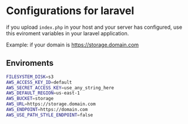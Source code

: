 # Configurations for laravel

if you upload ```index.php``` in your host and your server has configured, use this eviroment variables in your laravel application.

Example: if your domain is https://storage.domain.com

## Enviroments

```bash
FILESYSTEM_DISK=s3
AWS_ACCESS_KEY_ID=default
AWS_SECRET_ACCESS_KEY=use_any_string_here
AWS_DEFAULT_REGION=us-east-1
AWS_BUCKET=storage
AWS_URL=https://storage.domain.com
AWS_ENDPOINT=https://domain.com
AWS_USE_PATH_STYLE_ENDPOINT=false
```

